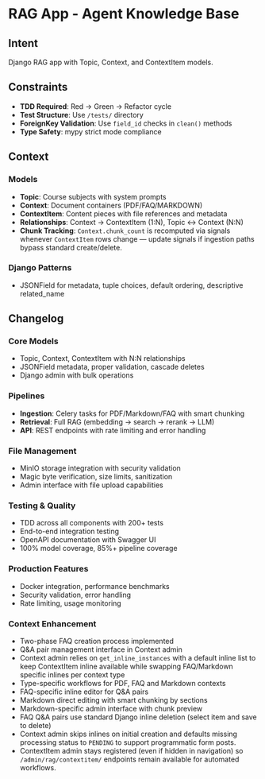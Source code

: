 # RAG App - Agent Knowledge Base

## Intent

Django RAG app with Topic, Context, and ContextItem models.

## Constraints

- **TDD Required**: Red → Green → Refactor cycle
- **Test Structure**: Use `/tests/` directory
- **ForeignKey Validation**: Use `field_id` checks in `clean()` methods
- **Type Safety**: mypy strict mode compliance

## Context

### Models
- **Topic**: Course subjects with system prompts
- **Context**: Document containers (PDF/FAQ/MARKDOWN)
- **ContextItem**: Content pieces with file references and metadata
- **Relationships**: Context → ContextItem (1:N), Topic ↔ Context (N:N)
- **Chunk Tracking**: `Context.chunk_count` is recomputed via signals whenever `ContextItem` rows change — update signals if ingestion paths bypass standard create/delete.

### Django Patterns
- JSONField for metadata, tuple choices, default ordering, descriptive related_name

## Changelog

### Core Models
- Topic, Context, ContextItem with N:N relationships
- JSONField metadata, proper validation, cascade deletes
- Django admin with bulk operations

### Pipelines
- **Ingestion**: Celery tasks for PDF/Markdown/FAQ with smart chunking
- **Retrieval**: Full RAG (embedding → search → rerank → LLM)
- **API**: REST endpoints with rate limiting and error handling

### File Management
- MinIO storage integration with security validation
- Magic byte verification, size limits, sanitization
- Admin interface with file upload capabilities

### Testing & Quality
- TDD across all components with 200+ tests
- End-to-end integration testing
- OpenAPI documentation with Swagger UI
- 100% model coverage, 85%+ pipeline coverage

### Production Features
- Docker integration, performance benchmarks
- Security validation, error handling
- Rate limiting, usage monitoring

### Context Enhancement

- Two-phase FAQ creation process implemented
- Q&A pair management interface in Context admin
- Context admin relies on `get_inline_instances` with a default inline list to keep ContextItem inline available while swapping FAQ/Markdown specific inlines per context type
- Type-specific workflows for PDF, FAQ and Markdown contexts
- FAQ-specific inline editor for Q&A pairs
- Markdown direct editing with smart chunking by sections
- Markdown-specific admin interface with chunk preview
- FAQ Q&A pairs use standard Django inline deletion (select item and save to delete)
- Context admin skips inlines on initial creation and defaults missing processing status to `PENDING` to support programmatic form posts.
- ContextItem admin stays registered (even if hidden in navigation) so `/admin/rag/contextitem/` endpoints remain available for automated workflows.
